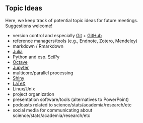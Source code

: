 ## Topic Ideas

Here, we keep track of potential topic ideas for future meetings. Suggestions welcome!

* version control and especially [Git](https://git-scm.com/) + [GitHub](https://github.com/)
* reference managers/tools (e.g., Endnote, Zotero, Mendeley)
* markdown / Rmarkdown
* [Julia](https://julialang.org/)
* Python and esp. [SciPy](https://www.scipy.org/)
* [Octave](https://www.gnu.org/software/octave/)
* [Jupyter](http://jupyter.org/)
* multicore/parallel processing
* [Shiny](https://shiny.rstudio.com/)
* [LaTeX](https://www.latex-project.org/)
* Linux/Unix
* project organization
* presentation software/tools (alternatives to PowerPoint)
* podcasts related to science/stats/academia/research/etc
* social media for communicating about science/stats/academia/research/etc
